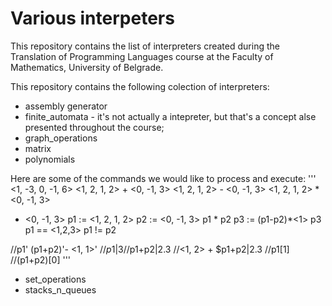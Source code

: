 # Various interpeters
This repository contains the list of interpreters created during the Translation of Programming Languages course at the Faculty of Mathematics, University of Belgrade.

This repository contains the following colection of interpreters:
- assembly generator
- finite_automata - it's not actually a intepreter, but that's a concept alse presented throughout the course;
- graph_operations
- matrix
- polynomials

Here are some of the commands we would like to process and execute:
  '''
<1, -3, 0, -1, 6>
<1, 2, 1, 2> + <0, -1, 3>
<1, 2, 1, 2> - <0, -1, 3>
<1, 2, 1, 2> * <0, -1, 3>
- <0, -1, 3>
p1 := <1, 2, 1, 2>
p2 := <0, -1, 3>
p1 * p2
p3 := (p1-p2)*<1>
p3
p1 == <1,2,3>
p1 != p2

//p1'
(p1+p2)'- <1, 1>'
//$p1|3
//$p1+p2|2.3
//<1, 2> + $p1+p2|2.3
//p1[1]
//(p1+p2)[0]
  '''
- set_operations
- stacks_n_queues
